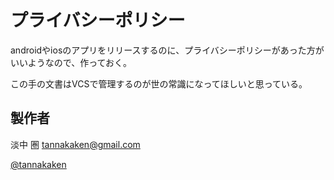 # プライバシーポリシー

androidやiosのアプリをリリースするのに、プライバシーポリシーがあった方がいいようなので、作っておく。

この手の文書はVCSで管理するのが世の常識になってほしいと思っている。

## 製作者

淡中 圏 <tannakaken@gmail.com>

[@tannakaken](https://bsky.app/profile/tannakaken.xyz)
